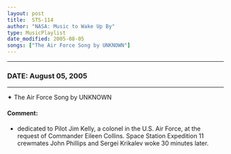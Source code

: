 ```yaml
---
layout: post
title:  STS-114
author: "NASA: Music to Wake Up By"
type: MusicPlaylist
date_modified: 2005-08-05
songs: ["The Air Force Song by UNKNOWN"]
---
```


----
### DATE: August 05, 2005
----
✦ The Air Force Song by UNKNOWN

#### Comment:
* dedicated to Pilot Jim Kelly, a colonel in the U.S. Air Force, at the request of Commander Eileen Collins. Space Station Expedition 11 crewmates John Phillips and Sergei Krikalev woke 30 minutes later.



<br/>
<center>
	<a target="_blank"
	   href="https://twitter.com/intent/tweet?hashtags=Space,NASA,Playlist,NASAWakeupCalls,SpaceProgram&text={{ page.author}}, '{{ page.songs.first }}' {{ page.title }}, {{ page.date | date: '%B %d, %Y' }}. {{ site.url }}{{ page.url }} @nasawakeupcalls">
	   <i class="fab fa-twitter" alt="Tweet this page" style="font-size: 1.3em;"></i>
	</a>
	&nbsp; 	<i class="fas fa-user-astronaut" style="font-size: 1.5em;"></i> &nbsp;
    <a type="amzn" search="'The Air Force Song by UNKNOWN'" category="popular music">
        <i class="fab fa-amazon" style="font-size: 1.3em;"></i>
    </a>
</center>
